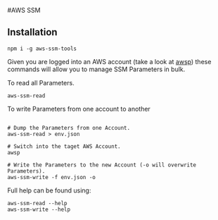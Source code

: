 #AWS SSM

## Installation

```
npm i -g aws-ssm-tools
```

Given you are logged into an AWS account (take a look at [awsp](https://github.com/danielwalker/aws-profile-prompt)) 
these commands will allow you to manage SSM Parameters in bulk. 

To read all Parameters.

```
aws-ssm-read  
```

To write Parameters from one account to another

```

# Dump the Parameters from one Account.
aws-ssm-read > env.json

# Switch into the taget AWS Account.
awsp

# Write the Parameters to the new Account (-o will overwrite Parameters). 
aws-ssm-write -f env.json -o
```

Full help can be found using:

```
aws-ssm-read --help
aws-ssm-write --help
```
